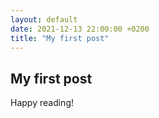 ```yaml
---
layout: default
date: 2021-12-13 22:00:00 +0200
title: "My first post"
---
```


## My first post

Happy reading!
